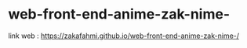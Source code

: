 # web-front-end-anime-zak-nime-

link web : https://zakafahmi.github.io/web-front-end-anime-zak-nime-/
